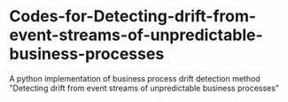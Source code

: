 # Codes-for-Detecting-drift-from-event-streams-of-unpredictable-business-processes
A python implementation of business process drift detection method "Detecting drift from event streams of unpredictable business processes"

